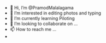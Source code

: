 - 👋 Hi, I’m @PramodMalalagama
- 👀 I’m interested in editing photos and typing 
- 🌱 I’m currently learning Piloting 
- 💞️ I’m looking to collaborate on ...
- 📫 How to reach me ...
- 

<!---
PramodMalalagama/PramodMalalagama is a ✨ special ✨ repository because its `README.md` (this file) appears on your GitHub profile.
You can click the Preview link to take a look at your changes.
--->

